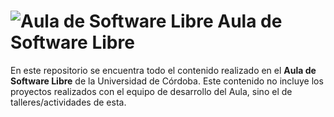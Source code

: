 # ![**Aula de Software Libre**](https://www.uco.es/aulasoftwarelibre/wp-content/uploads/2014/06/logo-asl.png) Aula de Software Libre

En este repositorio se encuentra todo el contenido realizado en el **Aula de Software Libre** de la Universidad de Córdoba. Este contenido no incluye los proyectos realizados con el equipo de desarrollo del Aula, sino el de talleres/actividades de esta.
